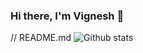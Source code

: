### Hi there, I'm Vignesh 👋

// README.md
![Github stats](https://github-readme-stats.vercel.app/api?username=vickymhs&theme=highcontrast&show_icons=true&count_private=true)

<!--
**vickymhs/vickymhs** is a ✨ _special_ ✨ repository because its `README.md` (this file) appears on your GitHub profile.

Here are some ideas to get you started:

- 🔭 I’m currently working on ...
- 🌱 I’m currently learning ...
- 👯 I’m looking to collaborate on ...
- 🤔 I’m looking for help with ...
- 💬 Ask me about ...
- 📫 How to reach me: ...
- 😄 Pronouns: ...
- ⚡ Fun fact: ...
-->
